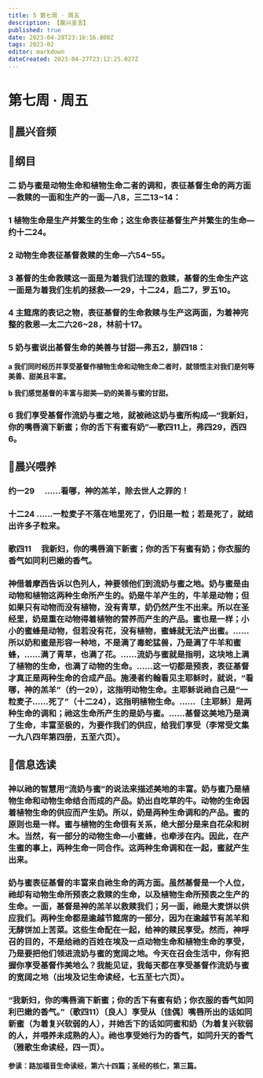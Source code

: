 ```yaml
---
title: 5 第七周 · 周五
description: 【晨兴圣言】
published: true
date: 2023-04-28T23:16:16.808Z
tags: 2023-02
editor: markdown
dateCreated: 2023-04-27T23:12:25.027Z
---
```


# 第七周 **·** 周五

## 🎵晨兴音频

## 📙纲目

### 二	奶与蜜是动物生命和植物生命二者的调和，表征基督生命的两方面—救赎的一面和生产的一面—八8，三二13~14：

### 1	植物生命是生产并繁生的生命；这生命表征基督生产并繁生的生命—约十二24。

### 2	动物生命表征基督救赎的生命—六54~55。

### 3	基督的生命救赎这一面是为着我们法理的救赎，基督的生命生产这一面是为着我们生机的拯救—一29，十二24，启二7，罗五10。

### 4	主筵席的表记之物，表征基督的生命救赎与生产这两面，为着神完整的救恩—太二六26~28，林前十17。

### 5	奶与蜜说出基督生命的美善与甘甜—弗五2，腓四18：

**a	我们同时经历并享受基督作植物生命和动物生命二者时，就领悟主对我们是何等美善、甜美且丰富。**

**b	我们感觉基督的丰富与甜美—奶的美善与蜜的甘甜。**

### 6	我们享受基督作流奶与蜜之地，就被祂这奶与蜜所构成—“我新妇，你的嘴唇滴下新蜜；你的舌下有蜜有奶”—歌四11上，弗四29，西四6。

## 📙晨兴喂养

### **约一29　 ……看哪，神的羔羊，除去世人之罪的！**

### **十二24	  ……一粒麦子不落在地里死了，仍旧是一粒；若是死了，就结出许多子粒来。**

### **歌四11　 我新妇，你的嘴唇滴下新蜜；你的舌下有蜜有奶；你衣服的香气如同利巴嫩的香气。**

### 神借着摩西告诉以色列人，神要领他们到流奶与蜜之地。奶与蜜是由动物和植物这两种生命所产生的。奶是牛羊产生的，牛羊是动物；但如果只有动物而没有植物，没有青草，奶仍然产生不出来。所以在圣经里，奶是重在动物得着植物的营养而产生的产品。蜜也是一样；小小的蜜蜂是动物，但若没有花，没有植物，蜜蜂就无法产出蜜。……所以奶和蜜是形容一种地，不是满了毒蛇猛兽，乃是满了牛羊和蜜蜂，……满了青草，也满了花。……流奶与蜜就是指明，这块地上满了植物的生命，也满了动物的生命。……这一切都是预表，表征基督才真正是两种生命的合成产品。施浸者约翰看见主耶稣时，就说，“看哪，神的羔羊”（约一29），这指明动物生命。主耶稣说祂自己是“一粒麦子……死了”（十二24），这指明植物生命。……〔主耶稣〕是两种生命的调和；祂这生命所产生的是奶与蜜。……基督这美地乃是满了生命，丰富至极的，为要作我们的供应，给我们享受（李常受文集一九八四年第四册，五至六页）。

## 📙信息选读

### 神以祂的智慧用“流奶与蜜”的说法来描述美地的丰富。奶与蜜乃是植物生命和动物生命结合而成的产品。奶出自吃草的牛。动物的生命因着植物生命的供应而产生奶。所以，奶是两种生命调和的产品。蜜的原则也是一样。蜜与植物的生命很有关系，绝大部分是来自花朵和树木。当然，有一部分的动物生命—小蜜蜂，也牵涉在内。因此，在产生蜜的事上，两种生命一同合作。这两种生命调和在一起，蜜就产生出来。

### 奶与蜜表征基督的丰富来自祂生命的两方面。虽然基督是一个人位，祂却有动物生命所预表之救赎的生命，以及植物生命所预表之生产的生命。一面，基督是神的羔羊以救赎我们；另一面，祂是大麦饼以供应我们。两种生命都是逾越节筵席的一部分，因为在逾越节有羔羊和无酵饼加上苦菜。这些生命配在一起，给神的赎民享受。然而，神呼召的目的，不是给祂的百姓在埃及一点动物生命和植物生命的享受，乃是要把他们领进流奶与蜜的宽阔之地。今天在召会生活中，你有把握你享受基督作美地么？我能见证，我每天都在享受基督作流奶与蜜的宽阔之地（出埃及记生命读经，七五至七六页）。

### “我新妇，你的嘴唇滴下新蜜；你的舌下有蜜有奶；你衣服的香气如同利巴嫩的香气。”（歌四11）〔良人〕享受从〔佳偶〕嘴唇所出的话如同新蜜（为着复兴软弱的人），并她舌下的话如同蜜和奶（为着复兴软弱的人，并喂养未成熟的人）。祂也享受她行为的香气，如同升天的香气（雅歌生命读经，四一页）。

**参读：路加福音生命读经，第六十四篇；圣经的核仁，第三篇。**